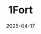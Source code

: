---  
layout: startup_page  
title: "1Fort"  
id: "1fort.com"  
permalink: "/1fort1fort.com04172025/"  
website: "https://www.1fort.com/"  
funding_round: "Series A"  
funding_amount: "$7.5M"  
investors: "Bonfire Ventures, Draper Associates, Karim Atiyeh, Village Global, Operator Partners, 8-Bit Capital, Character VC, Company Ventures"  
about: "1Fort is an AI platform for business insurance that automates broker workflows, including autofilling applications, retrieving quotes, and comparing coverages. It aims to empower brokers to bind more policies faster and increase their efficiency, ultimately providing businesses with better insurance coverage. The platform also includes risk management software to help businesses prevent claims."  
markets: "Insurtech, AI, SaaS, B2B"  
hq: "New York, New York, United States"  
founded_year: "2021"  
linkedin: "https://www.linkedin.com/company/1fort"  
twitter: ""  
instagram: ""  
facebook: ""  
crunchbase: ""  
pitchbook: "https://pitchbook.com/profiles/company/493253-74"  

date_display: "17-Apr-2025"  
date: "2025-04-17"

# SEO Optimization  
meta_title: "1Fort - Series A Funding ($7.5M)"  
meta_description: "1Fort, 1Fort is an AI platform for business insurance that automates broker workflows, including autofilling applications, retrieving quotes, and comparing c..."  
meta_keywords: "1Fort, Insurtech, AI, SaaS, B2B, Series A funding"  
canonical_url: "https://startup.projectstartups.com/1fort1fort.com04172025/"  
---